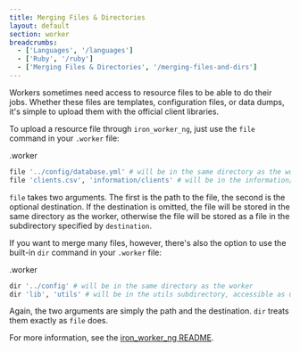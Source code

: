 ```yaml
---
title: Merging Files & Directories
layout: default
section: worker
breadcrumbs:
  - ['Languages', '/languages']
  - ['Ruby', '/ruby']
  - ['Merging Files & Directories', '/merging-files-and-dirs']
---
```


Workers sometimes need access to resource files to be able to do their jobs.
Whether these files are templates, configuration files, or data dumps, it's
simple to upload them with the official client libraries.

To upload a resource file through `iron_worker_ng`, just use the `file` command in your `.worker` file:

<figcaption><span>.worker </span></figcaption>

```ruby
file '../config/database.yml' # will be in the same directory as the worker
file 'clients.csv', 'information/clients' # will be in the information/clients subdirectory
```

`file` takes two arguments. The first is the path to the file, the
second is the optional destination. If the destination is omitted, the file
will be stored in the same directory as the worker, otherwise the file will be
stored as a file in the subdirectory specified by `destination`.

If you want to merge many files, however, there's also the option to use the
built-in `dir` command in your `.worker` file:

<figcaption><span>.worker </span></figcaption>

```ruby
dir '../config' # will be in the same directory as the worker
dir 'lib', 'utils' # will be in the utils subdirectory, accessible as utils/lib
```

Again, the two arguments are simply the path and the destination. `dir`
treats them exactly as `file` does.

For more information, see the [iron_worker_ng README](https://github.com/iron-io/iron_worker_ruby_ng#readme).
